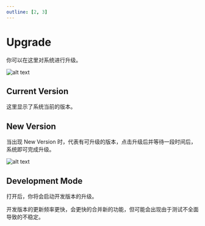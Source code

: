 ```yaml
---
outline: [2, 3]
---
```


# Upgrade

你可以在这里对系统进行升级。

![alt text](/images/how-to/terminus/upgrade.png)

## Current Version

这里显示了系统当前的版本。

## New Version

当出现 New Version 时，代表有可升级的版本，点击升级后并等待一段时间后，系统即可完成升级。

![alt text](/images/how-to/terminus/update_successed.png)

## Development Mode

打开后，你将会启动开发版本的升级。

开发版本的更新频率更快，会更快的合并新的功能，但可能会出现由于测试不全面导致的不稳定。
